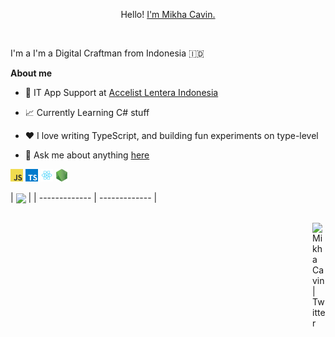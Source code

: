 <p align="center">Hello! <a href="https://mikhacavin.com">I'm Mikha Cavin.</a></p>

<br />

I'm a I'm a Digital Craftman from Indonesia 🇮🇩

**About me**

- 💼 IT App Support at [Accelist Lentera Indonesia](http://accelist.com/)

- 📈 Currently Learning C# stuff

- ❤️ I love writing TypeScript, and building fun experiments on type-level

- 💬 Ask me about anything [here](https://instagram.com/mikhacavin)

<code><img height="20" alt="javascript" src="https://raw.githubusercontent.com/github/explore/80688e429a7d4ef2fca1e82350fe8e3517d3494d/topics/javascript/javascript.png"></code>
<code><img height="20" alt="typescript" src="https://raw.githubusercontent.com/github/explore/80688e429a7d4ef2fca1e82350fe8e3517d3494d/topics/typescript/typescript.png"></code>
<code><img height="20" alt="react" src="https://raw.githubusercontent.com/github/explore/80688e429a7d4ef2fca1e82350fe8e3517d3494d/topics/react/react.png"></code>
<code><img height="20" alt="nodejs" src="https://raw.githubusercontent.com/github/explore/80688e429a7d4ef2fca1e82350fe8e3517d3494d/topics/nodejs/nodejs.png"></code>    


| <a href="https://github.com/mikhacavin/github-readme-stats"><img align="center" src="https://github-readme-stats.vercel.app/api/top-langs/?username=mikhacavin&layout=compact&theme=buefy&hide_border=true" /></a> |
| ------------- | ------------- |
<br />
<br />

<a href="https://twitter.com/mikhacavin">
  <img align="right" alt="Mikha Cavin | Twitter" width="21px" src="https://raw.githubusercontent.com/anuraghazra/anuraghazra/master/assets/twitter.svg" />
</a>

